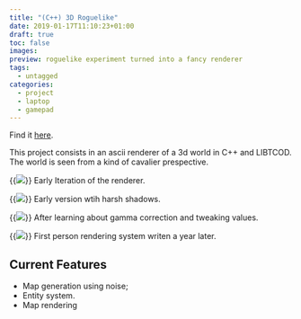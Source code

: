 ```yaml
---
title: "(C++) 3D Roguelike"
date: 2019-01-17T11:10:23+01:00
draft: true
toc: false
images:
preview: roguelike experiment turned into a fancy renderer
tags:
  - untagged
categories:
  - project
  - laptop
  - gamepad
---
```


Find it [here](https://github.com/tutasmaster/3d-roguelike).

This project consists in an ascii renderer of a 3d world in C++ and LIBTCOD.
The world is seen from a kind of cavalier prespective.

{{<image src="/roguelike/LIBTCODRoguelikeCpp_2019-01-15_22-22-40.png" style="max-height: 400px">}}
Early Iteration of the renderer.

{{<image src="/roguelike/LIBTCODRoguelikeCpp_2019-01-15_18-56-03.png" style="max-height: 400px">}}
Early version wtih harsh shadows.

{{<image src="/roguelike/LIBTCODRoguelikeCpp_qkIcGtdHDB.png" style="max-height: 400px">}}
After learning about gamma correction and tweaking values.

{{<image src="/roguelike/LIBTCODRoguelikeCpp_fE2rxmD8xC.png" style="max-height: 400px">}}
First person rendering system writen a year later.

## Current Features
  - Map generation using noise;
  - Entity system.
  - Map rendering